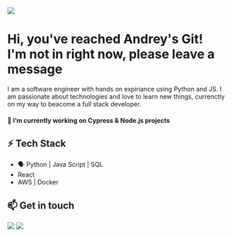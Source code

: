 ![](https://github.com/halfrost/halfrost/blob/master/icons/header_.png)

# Hi, you've reached Andrey's Git! <br>I'm not in right now, please leave a message

I am a software engineer with hands on expiriance using Python and JS. I am passionate about technologies and love to learn new things, currenctly on my way to beacome a full stack developer.

#### 🔭 I’m currently working on Cypress & Node.js projects


## ⚡ Tech Stack

* 🗣 Python | Java Script | SQL 
*    React
*    AWS | Docker



## 📫 Get in touch
<a href="mailto:andrey880@gmail.com"><img src = "https://img.shields.io/badge/gmail-%23D14836.svg?&style=for-the-badge&logo=gmail&logoColor=white"></a> 
<a href="https://www.linkedin.com/in/andreydavid/"><img src="https://img.shields.io/badge/linkedin-%230077B5.svg?&style=for-the-badge&logo=linkedin&logoColor=white"/></a>
